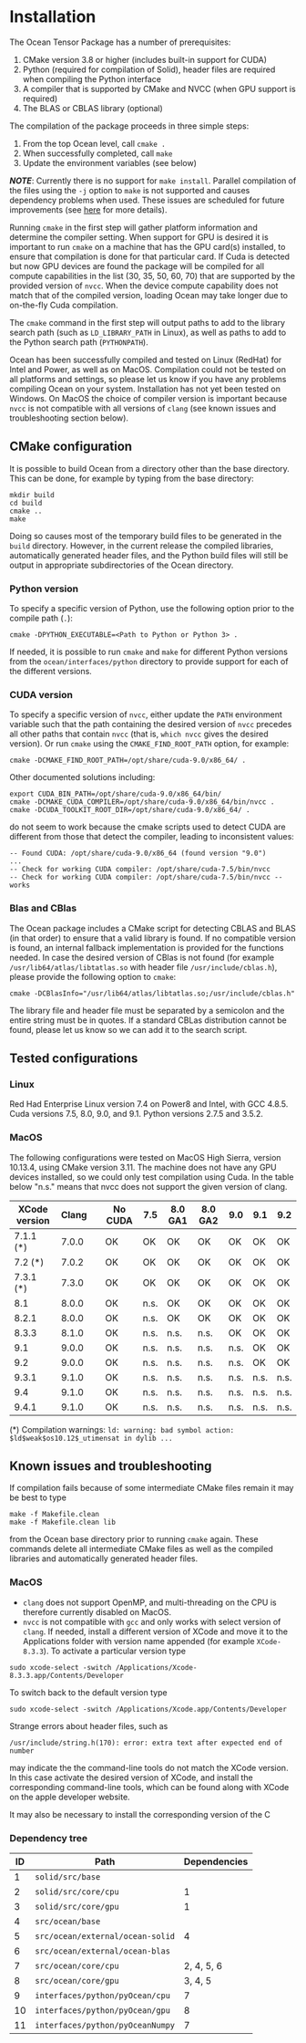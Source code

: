 # Installation

The Ocean Tensor Package has a number of prerequisites:

1. CMake version 3.8 or higher (includes built-in support for CUDA)
2. Python (required for compilation of Solid), header files are required when compiling the Python interface
3. A compiler that is supported by CMake and NVCC (when GPU support is required)
4. The BLAS or CBLAS library (optional)

The compilation of the package proceeds in three simple steps:

1. From the top Ocean level, call `cmake .`
2. When successfully completed, call `make`
3. Update the environment variables (see below)

***NOTE***: Currently there is no support for `make install`. Parallel compilation of the files using the `-j` option to `make` is not supported and causes dependency problems when used. These issues are scheduled for future improvements (see [here](future_work.md#CMakeImprovements) for more details).

Running `cmake` in the first step will gather platform information and determine the compiler setting. When support for GPU is desired it is important to run `cmake` on a machine that has the GPU card(s) installed, to ensure that compilation is done for that particular card. If Cuda is detected but now GPU devices are found the package will be compiled for all compute capabilities in the list (30, 35, 50, 60, 70) that are supported by the provided version of `nvcc`. When the device compute capability does not match that of the compiled version, loading Ocean may take longer due to on-the-fly Cuda compilation.

The `cmake` command in the first step will output paths to add to the library search path (such as `LD_LIBRARY_PATH` in Linux), as well as paths to add to the Python search path (`PYTHONPATH`).

Ocean has been successfully compiled and tested on Linux (RedHat) for Intel and Power, as well as on MacOS. Compilation could not be tested on all platforms and settings, so please let us know if you have any problems compiling Ocean on your system. Installation has not yet been tested on Windows. On MacOS the choice of compiler version is important because `nvcc` is not compatible with all versions of `clang` (see known issues and troubleshooting section below).


## CMake configuration

It is possible to build Ocean from a directory other than the base directory. This can be done, for example by typing from the base directory:
```
mkdir build
cd build
cmake ..
make
```
Doing so causes most of the temporary build files to be generated in the `build` directory. However, in the current release the compiled libraries, automatically generated header files, and the Python build files will still be output in appropriate subdirectories of the Ocean directory.

### Python version

To specify a specific version of Python, use the following option prior to the compile path (`.`):
```
cmake -DPYTHON_EXECUTABLE=<Path to Python or Python 3> .
```
If needed, it is possible to run `cmake` and `make` for different Python versions from the `ocean/interfaces/python` directory to provide support for each of the different versions.


### CUDA version

To specify a specific version of `nvcc`, either update the `PATH` environment variable such that the path containing the desired version of `nvcc` precedes all other paths that contain `nvcc` (that is, `which nvcc` gives the desired version). Or run `cmake` using the `CMAKE_FIND_ROOT_PATH` option, for example:

```
cmake -DCMAKE_FIND_ROOT_PATH=/opt/share/cuda-9.0/x86_64/ .
```

Other documented solutions including:
```
export CUDA_BIN_PATH=/opt/share/cuda-9.0/x86_64/bin/
cmake -DCMAKE_CUDA_COMPILER=/opt/share/cuda-9.0/x86_64/bin/nvcc .
cmake -DCUDA_TOOLKIT_ROOT_DIR=/opt/share/cuda-9.0/x86_64/ .
```
do not seem to work because the cmake scripts used to detect CUDA are different from those that detect the compiler, leading to inconsistent values:
```
-- Found CUDA: /opt/share/cuda-9.0/x86_64 (found version "9.0") 
...
-- Check for working CUDA compiler: /opt/share/cuda-7.5/bin/nvcc
-- Check for working CUDA compiler: /opt/share/cuda-7.5/bin/nvcc -- works
```

### Blas and CBlas

The Ocean package includes a CMake script for detecting CBLAS and BLAS (in that order) to ensure that a valid library is found. If no compatible version is found, an internal fallback implementation is provided for the functions needed. In case the desired version of CBlas is not found (for example `/usr/lib64/atlas/libtatlas.so` with header file `/usr/include/cblas.h`), please provide the following option to `cmake`:

```
cmake -DCBlasInfo="/usr/lib64/atlas/libtatlas.so;/usr/include/cblas.h"
```

The library file and header file must be separated by a semicolon and the entire string must be in quotes. If a standard CBLas distribution cannot be found, please let us know so we can add it to the search script.


## Tested configurations

### Linux

Red Had Enterprise Linux version 7.4 on Power8 and Intel, with GCC 4.8.5. Cuda versions 7.5, 8.0, 9.0, and 9.1. Python versions 2.7.5 and 3.5.2.


### MacOS

The following configurations were tested on MacOS High Sierra, version 10.13.4, using CMake version 3.11. The machine does not have any GPU devices installed, so we could only test compilation using Cuda. In the table below "n.s." means that nvcc does not support the given version of clang.

| XCode version  | Clang | | No CUDA |  7.5  | 8.0 GA1 | 8.0 GA2 | 9.0   | 9.1   | 9.2   |
| -------------- | ----- |-| ------- | ----- | ------- | ------- | ----- | ----- | ----- |
| 7.1.1 (*)      | 7.0.0 | | OK      | OK    | OK      | OK      | OK    | OK    | OK    |
| 7.2 (*)        | 7.0.2 | | OK      | OK    | OK      | OK      | OK    | OK    | OK    |
| 7.3.1 (*)      | 7.3.0 | | OK      | OK    | OK      | OK      | OK    | OK    | OK    |
| 8.1            | 8.0.0 | | OK      | n.s.  | OK      | OK      | OK    | OK    | OK    |
| 8.2.1          | 8.0.0 | | OK      | n.s.  | OK      | OK      | OK    | OK    | OK    |
| 8.3.3          | 8.1.0 | | OK      | n.s.  | n.s.    | n.s.    | OK    | OK    | OK    |
| 9.1            | 9.0.0 | | OK      | n.s.  | n.s.    | n.s.    | n.s.  | OK    | OK    |
| 9.2            | 9.0.0 | | OK      | n.s.  | n.s.    | n.s.    | n.s.  | OK    | OK    |
| 9.3.1          | 9.1.0 | | OK      | n.s.  | n.s.    | n.s.    | n.s.  | n.s.  | n.s.  |
| 9.4            | 9.1.0 | | OK      | n.s.  | n.s.    | n.s.    | n.s.  | n.s.  | n.s.  |
| 9.4.1          | 9.1.0 | | OK      | n.s.  | n.s.    | n.s.    | n.s.  | n.s.  | n.s.  |

(*) Compilation warnings: `ld: warning: bad symbol action: $ld$weak$os10.12$_utimensat in dylib ...`



## Known issues and troubleshooting

If compilation fails because of some intermediate CMake files remain it may be best to type
```
make -f Makefile.clean
make -f Makefile.clean lib
```
from the Ocean base directory prior to running `cmake` again. These commands delete all intermediate CMake files as well as the compiled libraries and automatically generated header files.


### MacOS

* `clang` does not support OpenMP, and multi-threading on the CPU is therefore currently disabled on MacOS.
* `nvcc` is not compatible with `gcc` and only works with select version of `clang`. If needed, install a different version of XCode and move it to the Applications folder with version name appended (for example `XCode-8.3.3`). To activate a particular version type
```
sudo xcode-select -switch /Applications/Xcode-8.3.3.app/Contents/Developer
```
To switch back to the default version type
```
sudo xcode-select -switch /Applications/Xcode.app/Contents/Developer
```

Strange errors about header files, such as
```
/usr/include/string.h(170): error: extra text after expected end of number
```
may indicate the the command-line tools do not match the XCode version. In this case activate the desired version of XCode, and install the corresponding command-line tools, which can be found along with XCode on the apple developer website.


It may also be necessary to install the corresponding version of the C

### Dependency tree

| ID | Path                             | Dependencies |
| -- | -------------------------------- | ------------ |
|  1 | `solid/src/base`                 |              |
|  2 | `solid/src/core/cpu`             | 1            |
|  3 | `solid/src/core/gpu`             | 1            |
|  4 | `src/ocean/base`                 |              |
|  5 | `src/ocean/external/ocean-solid` | 4            |
|  6 | `src/ocean/external/ocean-blas`  |              |
|  7 | `src/ocean/core/cpu`             | 2, 4, 5, 6   |
|  8 | `src/ocean/core/gpu`             | 3, 4, 5      |
|  9 | `interfaces/python/pyOcean/cpu`  | 7            |
| 10 | `interfaces/python/pyOcean/gpu`  | 8            |
| 11 | `interfaces/python/pyOceanNumpy` | 7            |
